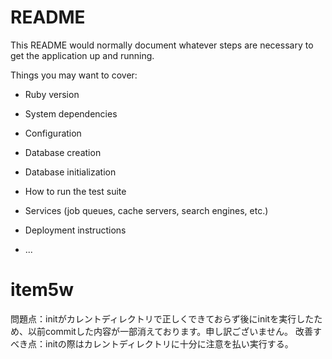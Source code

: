 # README

This README would normally document whatever steps are necessary to get the
application up and running.

Things you may want to cover:

* Ruby version

* System dependencies

* Configuration

* Database creation

* Database initialization

* How to run the test suite

* Services (job queues, cache servers, search engines, etc.)

* Deployment instructions

* ...
# item5w

問題点：initがカレントディレクトリで正しくできておらず後にinitを実行したため、以前commitした内容が一部消えております。申し訳ございません。
改善すべき点：initの際はカレントディレクトリに十分に注意を払い実行する。
